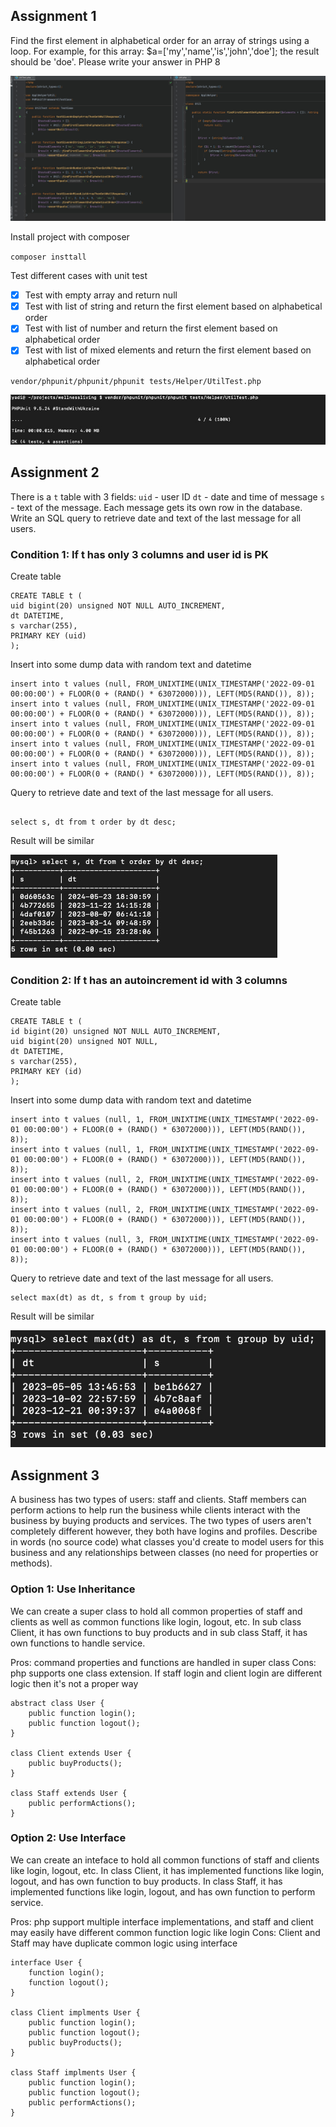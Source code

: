 ## Assignment 1

Find the first element in alphabetical order for an array of strings using a loop. For example, for this array: $a=['my','name','is','john','doe']; the result should be 'doe'. Please write your answer in PHP 8

![alt text](source.jpeg "Source Code")

Install project with composer

``
composer insttall
``

Test different cases with unit test
- [x] Test with empty array and return null
- [x] Test with list of string and return the first element based on alphabetical order
- [x] Test with list of number and return the first element based on alphabetical order
- [x] Test with list of mixed elements and return the first element based on alphabetical order

``
vendor/phpunit/phpunit/phpunit tests/Helper/UtilTest.php
``

![alt text](test.jpeg "Test Result")

## Assignment 2

There is a `t` table with 3 fields:
`uid` - user ID
`dt` - date and time of message
`s` - text of the message.
Each message gets its own row in the database.
Write an SQL query to retrieve date and text of the last message for all users.


### Condition 1: If t has only 3 columns and user id is PK

Create table

````
CREATE TABLE t (
uid bigint(20) unsigned NOT NULL AUTO_INCREMENT,
dt DATETIME,
s varchar(255),
PRIMARY KEY (uid)
);
````

Insert into some dump data with random text and datetime

````
insert into t values (null, FROM_UNIXTIME(UNIX_TIMESTAMP('2022-09-01 00:00:00') + FLOOR(0 + (RAND() * 63072000))), LEFT(MD5(RAND()), 8));
insert into t values (null, FROM_UNIXTIME(UNIX_TIMESTAMP('2022-09-01 00:00:00') + FLOOR(0 + (RAND() * 63072000))), LEFT(MD5(RAND()), 8));
insert into t values (null, FROM_UNIXTIME(UNIX_TIMESTAMP('2022-09-01 00:00:00') + FLOOR(0 + (RAND() * 63072000))), LEFT(MD5(RAND()), 8));
insert into t values (null, FROM_UNIXTIME(UNIX_TIMESTAMP('2022-09-01 00:00:00') + FLOOR(0 + (RAND() * 63072000))), LEFT(MD5(RAND()), 8));
insert into t values (null, FROM_UNIXTIME(UNIX_TIMESTAMP('2022-09-01 00:00:00') + FLOOR(0 + (RAND() * 63072000))), LEFT(MD5(RAND()), 8));
````

Query to retrieve date and text of the last message for all users.

````

select s, dt from t order by dt desc;

````

Result will be similar

![alt text](a2_1.jpg "A2 Result1")

### Condition 2: If t has an autoincrement id with 3 columns

Create table

````
CREATE TABLE t (
id bigint(20) unsigned NOT NULL AUTO_INCREMENT,
uid bigint(20) unsigned NOT NULL,
dt DATETIME,
s varchar(255),
PRIMARY KEY (id)
);
````

Insert into some dump data with random text and datetime

````
insert into t values (null, 1, FROM_UNIXTIME(UNIX_TIMESTAMP('2022-09-01 00:00:00') + FLOOR(0 + (RAND() * 63072000))), LEFT(MD5(RAND()), 8));
insert into t values (null, 1, FROM_UNIXTIME(UNIX_TIMESTAMP('2022-09-01 00:00:00') + FLOOR(0 + (RAND() * 63072000))), LEFT(MD5(RAND()), 8));
insert into t values (null, 2, FROM_UNIXTIME(UNIX_TIMESTAMP('2022-09-01 00:00:00') + FLOOR(0 + (RAND() * 63072000))), LEFT(MD5(RAND()), 8));
insert into t values (null, 2, FROM_UNIXTIME(UNIX_TIMESTAMP('2022-09-01 00:00:00') + FLOOR(0 + (RAND() * 63072000))), LEFT(MD5(RAND()), 8));
insert into t values (null, 3, FROM_UNIXTIME(UNIX_TIMESTAMP('2022-09-01 00:00:00') + FLOOR(0 + (RAND() * 63072000))), LEFT(MD5(RAND()), 8));
````

Query to retrieve date and text of the last message for all users.

````
select max(dt) as dt, s from t group by uid;
````

Result will be similar

![alt text](a2_2.jpg "A2 Result2")


## Assignment 3

A business has two types of users: staff and clients. Staff members can perform actions to help run the business while clients interact with the business by buying products and services. The two types of users aren't completely different however, they both have logins and profiles. Describe in words (no source code) what classes you'd create to model users for this business and any relationships between classes (no need for properties or methods).


### Option 1: Use Inheritance 

We can create a super class to hold all common properties of staff and clients as well as common functions like login, logout, etc.
In sub class Client, it has own functions to buy products and in sub class Staff, it has own functions to handle service.

Pros: command properties and functions are handled in super class
Cons: php supports one class extension. If staff login and client login are different logic then it's not a proper way

````
abstract class User {
    public function login();
    public function logout();
}

class Client extends User {
    public buyProducts();
}

class Staff extends User {
    public performActions();
}
````


### Option 2: Use Interface 

We can create an inteface to hold all common functions of staff and clients like login, logout, etc.
In class Client, it has implemented functions like login, logout, and has own function to buy products.
In class Staff, it has implemented functions like login, logout, and has own function to perform service.

Pros: php support multiple interface implementations, and staff and client may easily have different common function logic like login
Cons: Client and Staff may have duplicate common logic using interface


````
interface User {
    function login();
    function logout();
}

class Client implments User {
    public function login();
    public function logout();
    public buyProducts();
}

class Staff implments User {
    public function login();
    public function logout();
    public performActions();
}
````